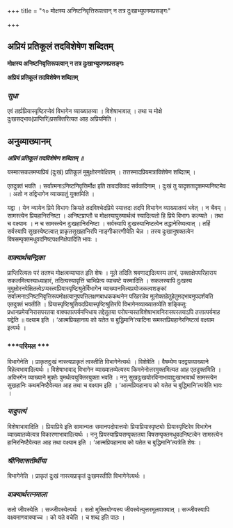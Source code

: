 +++
title = "१० मोक्षस्य अनिष्टनिवृत्तिरूपत्वान् न तत्र दुःखाभ्युपगमप्रसङ्गः"

+++


## अप्रियं प्रतिकूलं तदविशेषेण शब्दितम्

**मोक्षस्य अनिष्टनिवृत्तिरूपत्वान् न तत्र दुःखाभ्युपगमप्रसङ्गः**

**अप्रियं प्रतिकूलं तदविशेषेण शब्दितम्**

### ***सुधा***

एवं तर्ह्यप्रियास्पृष्टिरप्येवं विभागेन व्याख्यातव्या । विशेषाभावात् । तथा च मोक्षे दुःखसद्भाव(प्राप्तिरि)प्रसक्तिरित्यत आह अप्रियमिति ।

## **अनुव्याख्यानम्**

***अप्रियं प्रतिकूलं तदविशेषेण शब्दितम् ॥***

यस्मात्सकलमप्यप्रियं (दुःखं) प्रतिकूलं मुमुक्षोरनपेक्षितम् । तत्तस्मादप्रियमत्राविशेषेण शब्दितम् ।

एतदुक्तं भवति । सर्वात्मनाऽनिष्टनिवृत्तिर्मोक्ष इति तावदविवादं सर्ववादिनाम् । दुःखं तु यादृशतादृशमप्यनिष्टमेव । अतो न तद्विभागेन व्याख्यातुं युक्तमिति ।

यद्वा । येन न्यायेन प्रिये विभागः क्रियते तदविश्चेदप्रिये स्यात्तदा तदपि विभागेन व्याख्यातव्यं भवेत् । न चैवम् । सामस्त्येन प्रियहानिरनिष्टा । अनिष्टप्राप्तौ च मोक्षस्यापुरुषार्थत्वं स्यादित्यतो हि प्रिये विभागः कल्प्यते । तथा च वक्ष्यामः । न च सामस्त्येन दुःखहानिरनिष्टा । सर्वस्यापि दुःखस्यानिष्टत्वेन तद्धानेरिष्यत्वात् । तर्हि सर्वस्यापि सुखस्येष्टत्वात् प्राकृतसुखहानिरपि नाङ्गीकारणीयेति चेन्न । तस्य दुःखानुषक्तत्वेन विषसम्पृक्तमधुवदनिष्टपक्षनिक्षेपादिति भावः ।

### ***वाक्यार्थचन्द्रिका***

प्राप्तिरित्यतः परं ततश्च मोक्षत्वव्याघात इति शेषः । मूले तदिति श्रवणाद्यदित्यस्य लाभं, उक्ताक्षेपपरिहाराय सकलमित्यस्याध्याहारं, तदित्यस्यावृत्तिं चाभिप्रेत्य व्याचष्टे यस्मादिति । सकलस्यापि दुःखस्य मुमुक्षोरनपेक्षितत्वेऽप्यस्त्वप्रियास्पृष्टिश्रुतेर्विभागेन व्याख्यानमित्यप्रयोजकत्वशङ्कां सर्वात्मनाऽनिष्टनिवृत्तिरूपमोक्षत्वानुपपत्तिलक्षणबाधककथनेन परिहरन्नेव मूलोक्तहेतुहेतुमद्भावमुपदर्शयति एतदुक्तं भवतीति । प्रियास्पृष्टिश्रुतिवदप्रियास्पृष्टिश्रुतिरपि विभागेनव्याख्यातव्येति शङ्कितुः प्रधानप्रमेयनिरासपरतया वाक्यतात्पर्यमभिधाय तद्देतुतया परोपन्यस्तविशेषाभावनिरासपरतयाऽपि तत्तात्पर्यमाह यद्वेति ॥ वक्ष्याम इति । ‘आत्मप्रियहानाय को यतेत च बुद्धिमानि’त्यादिना समस्तप्रियहानेरनिष्टत्वं वक्ष्याम इत्यर्थः ।

### ***परिमल ***

विभागेनेति । प्राकृतदुःखं नास्त्यप्राकृतं त्वस्तीति विभागेनेत्यर्थः । विशेषेति । वैषम्येण पदद्वयव्याख्याने विहेत्वभावादित्यर्थः । विशेषाभावाद् विभागेन व्याख्यातव्येत्यस्य किमनेनोत्तरमुक्तमित्यत आह एतदुक्तमिति । अविभगेन व्याख्याने मुक्तेः पुमर्थत्वयुक्तिरयुक्ता भवति । ननु सुखदुःखयोरविनाभावाद्दुःखाभावार्थं सामस्त्येन सुखहानिः कथमनिष्टैवेत्यत आह तथा च वक्ष्याम इति । ‘आत्मप्रियहानाय को यतेत च बुद्धिमानि’त्यत्रेति भावः ।

### ***यादुपत्यं***

विशेषाभावादिति । प्रियाप्रिये इति सामान्यतः समानपदोपात्तयोः प्रियाप्रियास्पृष्ट्योः प्रियास्पृष्टिरेव विभागेन व्याख्यातव्येत्यत्र विकारणाभावादित्यर्थः । ननु प्रियस्याप्रियसम्पृक्ततया विषसम्पृक्तमधुवदनिष्टत्वेन सामस्त्येन हानिरनिष्टैवेत्यत आह तथा वक्ष्याम इति । ‘आत्मप्रियहानाय को यतेत च बुद्धिमानि’त्यत्रेति शेषः ।

### ***श्रीनिवासतीर्थीया***

विभागेनेति । प्राकृतं दुःखं नास्त्यप्राकृतं दुःखमस्तीति विभागेनेत्यर्थः ।

### ***वाक्यार्थरत्नमाला***

सतो जीवस्येति । सज्जीवस्येत्यर्थः । सतो मुक्तियोग्यस्य जीवस्येत्युत्तरमूलवाक्यात् । सज्जीवस्यापि वक्ष्यमाणवाक्याच्च । को यते वचेति । च शब्द इति पाठः ।

